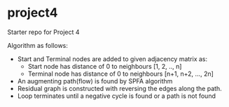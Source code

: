 # project4
Starter repo for Project 4

Algorithm as follows:
- Start and Terminal nodes are added to given adjacency matrix  as:
	- Start node has distance of 0 to neighbours [1, 2, .., n]
	- Terminal node has distance of 0 to neighbours [n+1, n+2, ..., 2n]
- An augmenting path(flow) is found by SPFA algorithm
- Residual graph is constructed with reversing the edges along the path.
- Loop terminates until a negative cycle is found or a path is not found